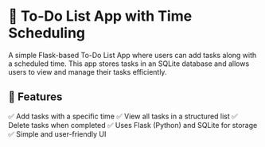 # 📝 To-Do List App with Time Scheduling
A simple Flask-based To-Do List App where users can add tasks along with a scheduled time. This app stores tasks in an SQLite database and allows users to view and manage their tasks efficiently.


## 🚀 Features

✅ Add tasks with a specific time
✅ View all tasks in a structured list
✅ Delete tasks when completed
✅ Uses Flask (Python) and SQLite for storage
✅ Simple and user-friendly UI
